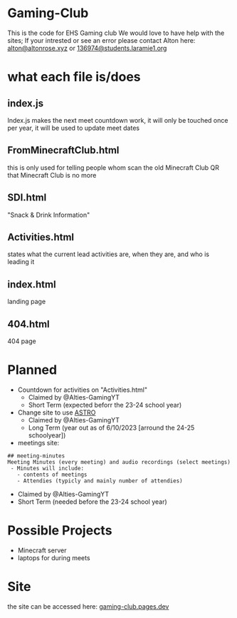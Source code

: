 # Gaming-Club
This is the code for EHS Gaming club
We would love to have help with the sites;
If your intrested or see an error please contact Alton here:
alton@altonrose.xyz or 136974@students.laramie1.org

# what each file is/does
## index.js
Index.js makes the next meet countdown work, it will only be touched once per year, it will be used to update meet dates
## FromMinecraftClub.html
this is only used for telling people whom scan the old Minecraft Club QR that Minecraft Club is no more
## SDI.html
"Snack & Drink Information"
## Activities.html
states what the current lead activities are, when they are, and who is leading it
## index.html
landing page
## 404.html
404 page

# Planned
- Countdown for activities on "Activities.html"
  -  Claimed by @Alties-GamingYT
  -  Short Term (expected beforr the 23-24 school year)
- Change site to use [ASTRO](https://astro.build/)
  -  Claimed by @Alties-GamingYT
  -  Long Term (year out as of 6/10/2023 [arround the 24-25 schoolyear])
- meetings site:
 ```asciidoc 
 ## meeting-minutes
 Meeting Minutes (every meeting) and audio recordings (select meetings)
  - Minutes will include:
    - contents of meetings
    - Attendies (typicly and mainly number of attendies)
```
  -  Claimed by @Alties-GamingYT
  -  Short Term (needed before the 23-24 school year)


# Possible Projects
- Minecraft server
- laptops for during meets
# Site
the site can be accessed here:
[gaming-club.pages.dev](https://gaming-club.pages.dev)
